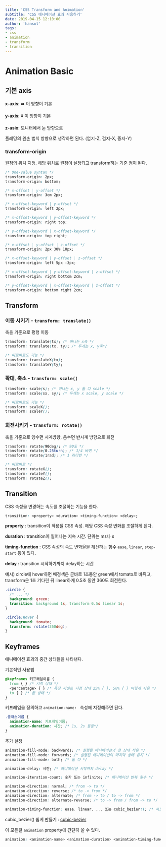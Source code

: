 ```yaml
---
title: 'CSS Transform and Animation'
subtitle: 'CSS 애니메이션 효과 사용하기'
date: 2019-04-15 12:10:00
author: 'hansol'
tags:
- css
- animation
- transform
- transition
---
```


# Animation Basic

## 기본 axis

**x-axis**: :arrow_right: 이 방향이 기본

**y-axis**: :arrow_down: 이 방향이 기본

**z-asix**:  모니터에서 눈 방향으로

플레밍의 왼손 법칙 방향으로 생각하면 된다. (엄지-Z, 검지-X, 중지-Y)



### transform-origin

원점의 위치 지정. 해당 위치로 원점이 설정되고 transform하는 기준 점이 된다.

```css
/* One-value syntax */
transform-origin: 2px;
transform-origin: bottom;

/* x-offset | y-offset */
transform-origin: 3cm 2px;

/* x-offset-keyword | y-offset */
transform-origin: left 2px;

/* x-offset-keyword | y-offset-keyword */
transform-origin: right top;

/* y-offset-keyword | x-offset-keyword */
transform-origin: top right;

/* x-offset | y-offset | z-offset */
transform-origin: 2px 30% 10px;

/* x-offset-keyword | y-offset | z-offset */
transform-origin: left 5px -3px;

/* x-offset-keyword | y-offset-keyword | z-offset */
transform-origin: right bottom 2cm;

/* y-offset-keyword | x-offset-keyword | z-offset */
transform-origin: bottom right 2cm;
```





## Transform

### 이동 시키기 - `transform: translate()`

축을 기준으로 평행 이동

```css
transform: translate(tx); /* 하나는 x축 */
transform: translate(tx, ty); /* 두개는 x, y축*/

/* 따로따로도 가능 */
transform: translateX(tx);
transform: translateY(ty);
```

### 확대, 축소 - `transform: scale()`

```css
transform: scale(s); /* 하나는 x, y 둘 다 scale */
transform: scale(sx, sy); /* 두개는 x scale, y scale */

/* 따로따로도 가능 */
transform: scaleX();
transform: scaleY();
```

### 회전시키기 - `transform: rotate()`

축을 기준으로 양수면 시계방향, 음수면 반시계 방향으로 회전

```css
transform: rotate(90deg); /* 90도 */
transform: rotate(0.25turn); /* 1/4 바퀴 */
transform: rotate(1rad); /* 1 라디안 */

/* 따로따로 */
transform: rotateX();
transform: rotateY();
transform: rotateZ();
```



## Transition

CSS 속성을 변경하는 속도를 조절하는 기능을 한다.

```css
transition: <property> <duration> <timing-function> <delay>;
```

**property** : transition이 적용될 CSS 속성. 해당 CSS 속성 변화를 조절하게 된다.

**duration** : transition이 일어나는 지속 시간. 단위는 ms나 s

**timing-function** : CSS 속성의 속도 변화율을 계산하는 함수 `ease`,  `linear`, `step-start` 등이 있다.

**delay** : transition 시작하기까지 delay하는 시간

예시) circle에 hover하면 배경색은 곧바로 1초동안 green에서 tomato로 바뀌고, transform은 1초 기다린 뒤 linear하게 0.5초 동안 360도 회전한다.

```css
.circle {
  /* ... */
  background: green;
  transition: background 1s, transform 0.5s linear 1s;
}

.circle:hover {
  background: tomato;
  transform: rotate(360deg);
}
```



## Keyframes

애니메이션 효과의 중간 상태들을 나타낸다.

기본적인 사용법

```css
@keyframes 키프레임이름 {
  from { } /* 시작 상태 */
  <percentage> { } /* 특정 퍼센트 지점 상태 25% { }, 50% { } 이렇게 사용 */
  to { } /* 끝 상태 */
}
```

키프레임을 정의하고 `animation-name: ` 속성에 지정해주면 된다.

```css
.클래스이름 {
  animation-name: 키프레임이름;
  animation-duration: 시간; /* 1s, 2s 등등*/
}
```

추가 설정

```css
animation-fill-mode: backwards; /* 실행될 애니메이션의 첫 상태 적용 */
animation-fill-mode: forwards; /* 실행된 애니메이션의 마지막 상태 유지 */
animation-fill-mode: both; /* 둘 다 */

animation-delay: 시간; /* 애니메이션 시작까지 delay */

animation-iteration-count: 숫자 또는 infinite; /* 애니메이션 반복 횟수 */

animation-direction: normal; /* from -> to */
animation-direction: reverse; /* to -> from */
animation-direction: alternate; /* from -> to / to -> from */
animation-direction: alternate-reverse; /* to -> from / from -> to */

animation-timing-function: ease, linear, ... 또는 cubic_bezier(); /* 속도 변화 설정 */
```

cubic_bezier() 쉽게 만들기 : [cubic-bezier](http://cubic-bezier.com/)

이 모든걸 `animation` property에 간단히 쓸 수 있다.

```css
animation: <animation-name> <animation-duration> <animation-timing-function> <animation-delay> <animation-iteration-count> <animation-direction> <animation-fill-mode> <animation-play-state>
```



